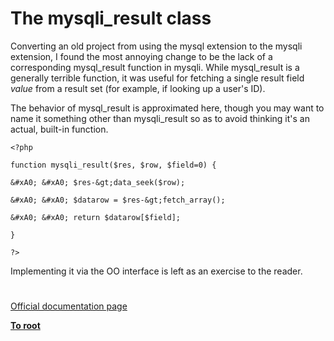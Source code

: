 # The mysqli_result class





Converting an old project from using the mysql extension to the mysqli extension, I found the most annoying change to be the lack of a corresponding mysql_result function in mysqli. While mysql_result is a generally terrible function, it was useful for fetching a single result field *value* from a result set (for example, if looking up a user&apos;s ID).



The behavior of mysql_result is approximated here, though you may want to name it something other than mysqli_result so as to avoid thinking it&apos;s an actual, built-in function.





```
<?php

function mysqli_result($res, $row, $field=0) {

&#xA0; &#xA0; $res-&gt;data_seek($row);

&#xA0; &#xA0; $datarow = $res-&gt;fetch_array();

&#xA0; &#xA0; return $datarow[$field];

}

?>
```




Implementing it via the OO interface is left as an exercise to the reader.

  

#

[Official documentation page](https://www.php.net/manual/en/class.mysqli-result.php)

**[To root](/README.md)**